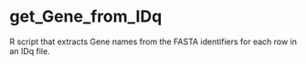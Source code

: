 # get_Gene_from_IDq
R script that extracts Gene names from the FASTA identifiers for each row in an IDq file.
